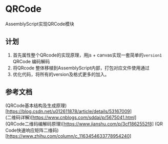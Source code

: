 # QRCode
AssemblyScript实现QRCode模块

## 计划
1. 首先属性整个QRcode的实现原理，用js + canvas实现一套简单的`version1` QRCode 编码解码
2. 将QRcode 整体移植到AssemblyScript内部，打包对应文件使用通过
3. 优化代码，将所有的version及格式更多的加入。

## 参考文档
(QRCode基本结构及生成原理)[https://blog.csdn.net/u012611878/article/details/53167009]  
(二维码详解)[https://www.cnblogs.com/sddai/p/5675041.html]  
(QRCode二维码编解码原理)[https://www.jianshu.com/p/3cf1862552f8]
(QR Code快速响应矩阵二维码)[https://www.zhihu.com/column/c_1163454633778954240]